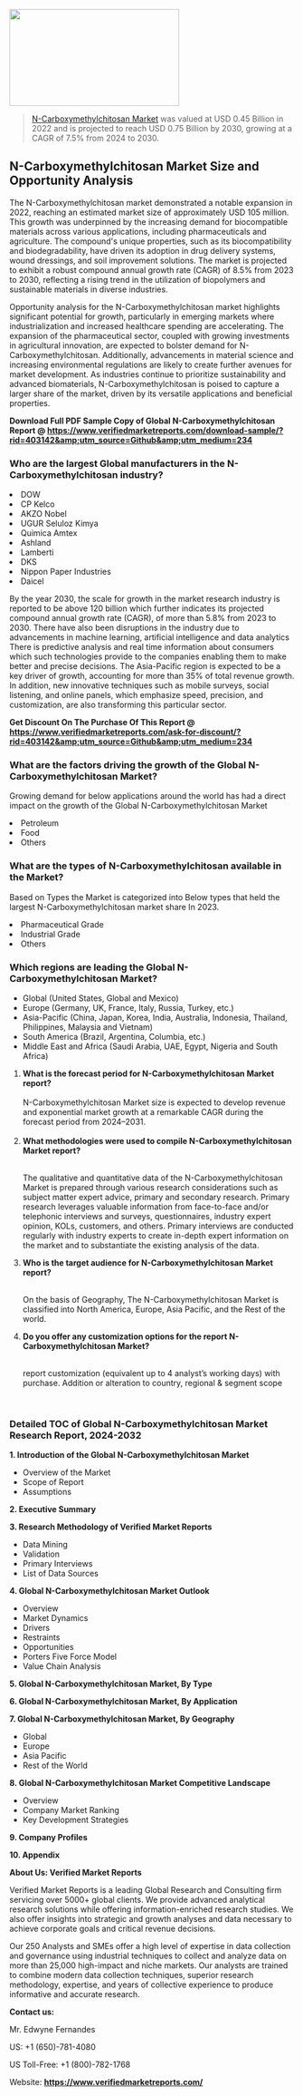 <img src="https://ffe5etoiles.com/wp-content/uploads/2024/12/MST1-300x171.png" alt="" width="300" height="171" class="alignnone size-medium wp-image-20088" /><blockquote><p><p><a href="https://www.verifiedmarketreports.com/download-sample/?rid=403142&utm_source=Github&utm_medium=234" target="_blank">N-Carboxymethylchitosan Market</a> was valued at USD 0.45 Billion in 2022 and is projected to reach USD 0.75 Billion by 2030, growing at a CAGR of 7.5% from 2024 to 2030.</p></blockquote><p><h2>N-Carboxymethylchitosan Market Size and Opportunity Analysis</h2> <p>The N-Carboxymethylchitosan market demonstrated a notable expansion in 2022, reaching an estimated market size of approximately USD 105 million. This growth was underpinned by the increasing demand for biocompatible materials across various applications, including pharmaceuticals and agriculture. The compound's unique properties, such as its biocompatibility and biodegradability, have driven its adoption in drug delivery systems, wound dressings, and soil improvement solutions. The market is projected to exhibit a robust compound annual growth rate (CAGR) of 8.5% from 2023 to 2030, reflecting a rising trend in the utilization of biopolymers and sustainable materials in diverse industries.</p> <p>Opportunity analysis for the N-Carboxymethylchitosan market highlights significant potential for growth, particularly in emerging markets where industrialization and increased healthcare spending are accelerating. The expansion of the pharmaceutical sector, coupled with growing investments in agricultural innovation, are expected to bolster demand for N-Carboxymethylchitosan. Additionally, advancements in material science and increasing environmental regulations are likely to create further avenues for market development. As industries continue to prioritize sustainability and advanced biomaterials, N-Carboxymethylchitosan is poised to capture a larger share of the market, driven by its versatile applications and beneficial properties.</p> </p><p class=""><strong>Download Full PDF Sample Copy of Global N-Carboxymethylchitosan Report @ <a href="https://www.verifiedmarketreports.com/download-sample/?rid=403142&amp;utm_source=Github&amp;utm_medium=234" target="_blank">https://www.verifiedmarketreports.com/download-sample/?rid=403142&amp;utm_source=Github&amp;utm_medium=234</a></strong></p><h3 id="" class="">Who are the largest Global manufacturers in the N-Carboxymethylchitosan industry?</h3><p><li>DOW</li><li> CP Kelco</li><li> AKZO Nobel</li><li> UGUR Seluloz Kimya</li><li> Quimica Amtex</li><li> Ashland</li><li> Lamberti</li><li> DKS</li><li> Nippon Paper Industries</li><li> Daicel</li></p><div class=""><div class="" dir="" data-message-author-role="" data-message-id="" data-message-model-slug=""><div class=""><div class=""><div class=""><div class="" dir="" data-message-author-role="" data-message-id="" data-message-model-slug=""><div class=""><div class=""><p>By the year 2030, the scale for growth in the market research industry is reported to be above 120 billion which further indicates its projected compound annual growth rate (CAGR), of more than 5.8% from 2023 to 2030. There have also been disruptions in the industry due to advancements in machine learning, artificial intelligence and data analytics There is predictive analysis and real time information about consumers which such technologies provide to the companies enabling them to make better and precise decisions. The Asia-Pacific region is expected to be a key driver of growth, accounting for more than 35% of total revenue growth. In addition, new innovative techniques such as mobile surveys, social listening, and online panels, which emphasize speed, precision, and customization, are also transforming this particular sector.</p><p><strong>Get Discount On The Purchase Of This Report @&nbsp; <a href="https://www.verifiedmarketreports.com/ask-for-discount/?rid=403142&amp;utm_source=Github&amp;utm_medium=234" target="_blank">https://www.verifiedmarketreports.com/ask-for-discount/?rid=403142&amp;utm_source=Github&amp;utm_medium=234</a></strong></p></div></div></div></div></div></div></div></div><h3 id="" class="">What are the factors driving the growth of the Global N-Carboxymethylchitosan Market?</h3><p id="" class="">Growing demand for below applications around the world has had a direct impact on the growth of the Global N-Carboxymethylchitosan Market</p><p id="" class=""><li>Petroleum</li><li> Food</li><li> Others</li></p><h3 id="" class="">What are the types of N-Carboxymethylchitosan available in the Market?</h3><p id="" class="">Based on Types the Market is categorized into Below types that held the largest N-Carboxymethylchitosan market share In 2023.</p><p id="" class=""><li>Pharmaceutical Grade</li><li> Industrial Grade</li><li> Others</li></p><h3 id="" class="">Which regions are leading the Global N-Carboxymethylchitosan Market?</h3><ul><li>Global (United States, Global and Mexico)</li><li>Europe (Germany, UK, France, Italy, Russia, Turkey, etc.)</li><li>Asia-Pacific (China, Japan, Korea, India, Australia, Indonesia, Thailand, Philippines, Malaysia and Vietnam)</li><li>South America (Brazil, Argentina, Columbia, etc.)</li><li>Middle East and Africa (Saudi Arabia, UAE, Egypt, Nigeria and South Africa)</li></ul><p><ol><li><strong>What is the forecast period for N-Carboxymethylchitosan Market report?<br /></strong><br /><span data-sheets-root="1" data-sheets-value="{&quot;1&quot;:2,&quot;2&quot;:&quot;XXXX size is expected to develop revenue and exponential market growth at a remarkable CAGR during the forecast period from 2024&ndash;2030.&quot;}" data-sheets-userformat="{&quot;2&quot;:12674,&quot;4&quot;:{&quot;1&quot;:2,&quot;2&quot;:16776960},&quot;10&quot;:2,&quot;11&quot;:0,&quot;15&quot;:&quot;Arial&quot;,&quot;16&quot;:12}">N-Carboxymethylchitosan Market size is expected to develop revenue and exponential market growth at a remarkable CAGR during the forecast period from 2024&ndash;2031.</span><br /><br /></li><li><strong>What methodologies were used to compile N-Carboxymethylchitosan Market report?<br /><br /></strong><p>The qualitative and quantitative data of the&nbsp;N-Carboxymethylchitosan Market is prepared through various research considerations such as subject matter expert advice, primary and secondary research. Primary research leverages valuable information from face-to-face and/or telephonic interviews and surveys, questionnaires, industry expert opinion, KOLs, customers, and others. Primary interviews are conducted regularly with industry experts to create in-depth expert information on the market and to substantiate the existing analysis of the data.&nbsp;</p></li><li><strong>Who is the target audience for N-Carboxymethylchitosan Market report?<br /><br /></strong><p>On the basis of Geography, The&nbsp;N-Carboxymethylchitosan Market is classified into North America, Europe, Asia Pacific, and the Rest of the world.</p></li><li><strong>Do you offer any customization options for the report N-Carboxymethylchitosan Market?<br /><br /></strong><p>report customization (equivalent up to 4 analyst&rsquo;s working days) with purchase. Addition or alteration to country, regional &amp; segment scope</p><p>&nbsp;</p></li></ol></p><h3 id="" class="">Detailed TOC of Global N-Carboxymethylchitosan Market Research Report, 2024-2032</h3><p id="" class=""><strong>1. Introduction of the Global N-Carboxymethylchitosan Market</strong></p><ul><li>Overview of the Market</li><li>Scope of Report</li><li>Assumptions</li></ul><p id="" class=""><strong>2. Executive Summary</strong></p><p id="" class=""><strong>3. Research Methodology of&nbsp;Verified Market Reports</strong></p><ul><li>Data Mining</li><li>Validation</li><li>Primary Interviews</li><li>List of Data Sources</li></ul><p id="" class=""><strong>4. Global N-Carboxymethylchitosan Market Outlook</strong></p><ul><li>Overview</li><li>Market Dynamics</li><li>Drivers</li><li>Restraints</li><li>Opportunities</li><li>Porters Five Force Model</li><li>Value Chain Analysis</li></ul><p id="" class=""><strong>5. Global N-Carboxymethylchitosan Market, By&nbsp;Type</strong></p><p id="" class=""><strong>6. Global N-Carboxymethylchitosan Market, By Application</strong></p><p id="" class=""><strong>7. Global N-Carboxymethylchitosan Market, By Geography</strong></p><ul><li>Global</li><li>Europe</li><li>Asia Pacific</li><li>Rest of the World</li></ul><p id="" class=""><strong>8. Global N-Carboxymethylchitosan Market Competitive Landscape</strong></p><ul><li>Overview</li><li>Company Market Ranking</li><li>Key Development Strategies</li></ul><p id="" class=""><strong>9. Company Profiles</strong></p><p id="" class=""><strong>10. Appendix</strong></p><p id="" class=""><strong>About Us: Verified Market Reports</strong></p><p id="" class="">Verified Market Reports is a leading Global Research and Consulting firm servicing over 5000+ global clients. We provide advanced analytical research solutions while offering information-enriched research studies. We also offer insights into strategic and growth analyses and data necessary to achieve corporate goals and critical revenue decisions.</p><p id="" class="">Our 250 Analysts and SMEs offer a high level of expertise in data collection and governance using industrial techniques to collect and analyze data on more than 25,000 high-impact and niche markets. Our analysts are trained to combine modern data collection techniques, superior research methodology, expertise, and years of collective experience to produce informative and accurate research.</p><p id="" class=""><strong>Contact us:</strong></p><p id="" class="">Mr. Edwyne Fernandes</p><p id="" class="">US: +1 (650)-781-4080</p><p id="" class="">US Toll-Free: +1 (800)-782-1768</p><p id="" class="">Website: <a target="" data-test-app-aware-link=""><strong>https://www.verifiedmarketreports.com/</strong></a></p>
